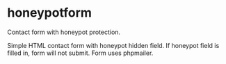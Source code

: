 # honeypotform
Contact form with honeypot protection.

Simple HTML contact form with honeypot hidden field. If honeypot field is filled in, form will not submit.
Form uses phpmailer.
